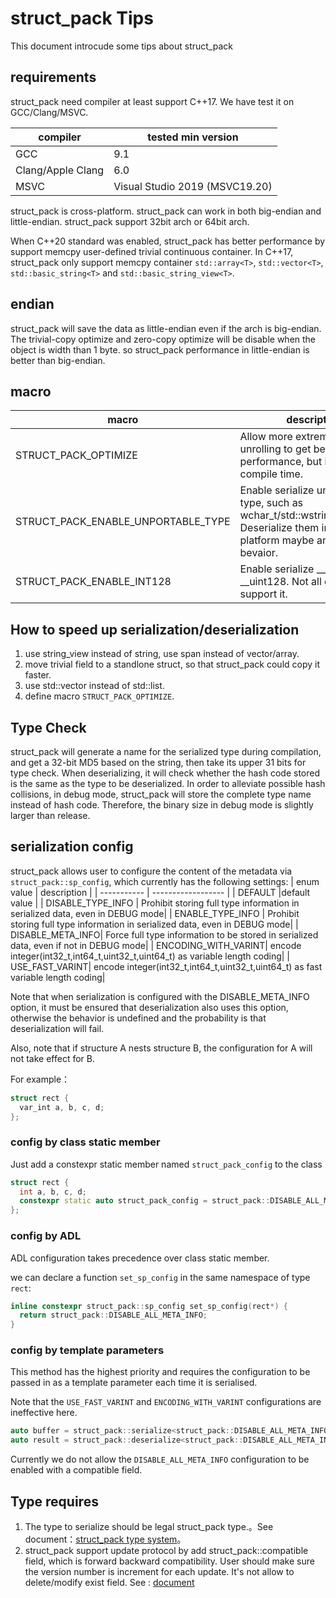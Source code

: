# struct_pack Tips
This document introcude some tips about struct_pack
## requirements

struct_pack need compiler at least support C++17. We have test it on GCC/Clang/MSVC.

| compiler      | tested min version    | 
| ----------- | ------------------   |
| GCC         | 9.1                               |
| Clang/Apple Clang   | 6.0                        |
| MSVC        | Visual Studio 2019 (MSVC19.20)    |

struct_pack is cross-platform. struct_pack can work in both big-endian and little-endian. struct_pack support 32bit arch or 64bit arch. 

When C++20 standard was enabled, struct_pack has better performance by support memcpy user-defined trivial continuous container. In C++17, struct_pack only support memcpy container `std::array<T>`, `std::vector<T>`, `std::basic_string<T>` and `std::basic_string_view<T>`.

## endian

struct_pack will save the data as little-endian even if the arch is big-endian. The trivial-copy optimize and zero-copy optimize will be disable when the object is width than 1 byte. so struct_pack performance in little-endian is better than big-endian.

## macro
| macro      | description |
| ----------- | ------------------ |
| STRUCT_PACK_OPTIMIZE               | Allow more extremed loop unrolling to get better performance, but it cost more compile time.    |
| STRUCT_PACK_ENABLE_UNPORTABLE_TYPE | Enable serialize unportable type, such as wchar_t/std::wstring/std::bitset. Deserialize them in other platform maybe an undefined bevaior. |
| STRUCT_PACK_ENABLE_INT128 | Enable serialize __int128 and __uint128. Not all compiler support it.
## How to speed up serialization/deserialization
1. use string_view instead of string, use span instead of vector/array.
2. move trivial field to a standlone struct, so that struct_pack could copy it faster. 
3. use std::vector instead of std::list.
4. define macro `STRUCT_PACK_OPTIMIZE`.
## Type Check
struct_pack will generate a name for the serialized type during compilation, and get a 32-bit MD5 based on the string, then take its upper 31 bits for type check. When deserializing, it will check whether the hash code stored is the same as the type to be deserialized. 
In order to alleviate possible hash collisions, in debug mode, struct_pack will store the complete type name instead of hash code. Therefore, the binary size in debug mode is slightly larger than release. 
## serialization config
struct_pack allows user to configure the content of the metadata via `struct_pack::sp_config`, which currently has the following settings:
| enum value      | description |
| ----------- | ------------------ |
| DEFAULT               |default value          |
| DISABLE_TYPE_INFO  | Prohibit storing full type information in serialized data, even in DEBUG mode|
| ENABLE_TYPE_INFO | Prohibit storing full type information in serialized data, even in DEBUG mode|
| DISABLE_META_INFO| Force full type information to be stored in serialized data, even if not in DEBUG mode|
| ENCODING_WITH_VARINT| encode integer(int32_t,int64_t,uint32_t,uint64_t) as variable length coding|
| USE_FAST_VARINT| encode integer(int32_t,int64_t,uint32_t,uint64_t) as fast variable length coding|

Note that when serialization is configured with the DISABLE_META_INFO option, it must be ensured that deserialization also uses this option, otherwise the behavior is undefined and the probability is that deserialization will fail.

Also, note that if structure A nests structure B, the configuration for A will not take effect for B.

For example：
```cpp
struct rect {
  var_int a, b, c, d;
};
```

### config by class static member

Just add a constexpr static member named `struct_pack_config` to the class

```cpp
struct rect {
  int a, b, c, d;
  constexpr static auto struct_pack_config = struct_pack::DISABLE_ALL_META_INFO;
};
```

### config by ADL

ADL configuration takes precedence over class static member.

we can declare a function `set_sp_config` in the same namespace of type `rect`: 

```cpp
inline constexpr struct_pack::sp_config set_sp_config(rect*) {
  return struct_pack::DISABLE_ALL_META_INFO;
}
```

### config by template parameters

This method has the highest priority and requires the configuration to be passed in as a template parameter each time it is serialised.

Note that the `USE_FAST_VARINT` and `ENCODING_WITH_VARINT` configurations are ineffective here.

```cpp
auto buffer = struct_pack::serialize<struct_pack::DISABLE_ALL_META_INFO>(rect{});
auto result = struct_pack::deserialize<struct_pack::DISABLE_ALL_META_INFO,rect>(buffer);
```

Currently we do not allow the `DISABLE_ALL_META_INFO` configuration to be enabled with a compatible field.

## Type requires

1. The type to serialize should be legal struct_pack type.。See document：[struct_pack type system](https://alibaba.github.io/yalantinglibs/en/struct_pack/struct_pack_type_system.html)。
2. struct_pack support update protocol by add struct_pack::compatible field, which is forward backward compatibility. User should make sure the version number is increment for each update. It's not allow to delete/modify exist field. See : [document](https://alibaba.github.io/yalantinglibs/en/struct_pack/struct_pack_type_system.html#%E5%85%BC%E5%AE%B9%E7%B1%BB%E5%9E%8B)

